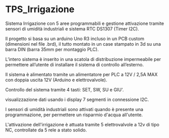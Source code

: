 # TPS_Irrigazione
Sistema Irrigazione con 5 aree programmabili e gestione attivazione tramite sensori di umidità industriali e sistema RTC DS1307 (Timer I2C).

Il progetto si basa su un arduino Uno R3 incluso in un PCB custom (dimensioni nel file .brd), il tutto montato in un case stampato in 3d su una barra DIN (barra 35mm per montaggio PLC).

L’intero sistema è inserito in una scatola di distribuzione impermeabile per permettere all’utente di installare il sistema di controllo all’esterno.

Il sistema è alimentato tramite un alimentatore per PLC a 12V / 2,5A MAX con doppia uscita 12V (Arduino e elettrovalvole).

Controllo del sistema tramite 4 tasti: SET, SW, SU e GIU'.

visualizzazione dati usando i display 7 segmenti in connessione I2C.

I sensori di umidità industriali sono attivati quando è presente una programmazione, per permettere un risparmio d'acqua all'utente.

L'attivazione dell'irrigazione è attuata tramite 5 elettrovalvole a 12v di tipo NC, controllate da 5 rele a stato solido.
